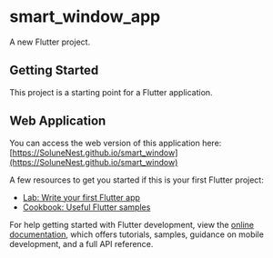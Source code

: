 # smart_window_app

A new Flutter project.

## Getting Started

This project is a starting point for a Flutter application.

## Web Application

You can access the web version of this application here: [https://SoluneNest.github.io/smart_window](https://SoluneNest.github.io/smart_window)

A few resources to get you started if this is your first Flutter project:

- [Lab: Write your first Flutter app](https://docs.flutter.dev/get-started/codelab)
- [Cookbook: Useful Flutter samples](https://docs.flutter.dev/cookbook)

For help getting started with Flutter development, view the
[online documentation](https://docs.flutter.dev/), which offers tutorials,
samples, guidance on mobile development, and a full API reference.